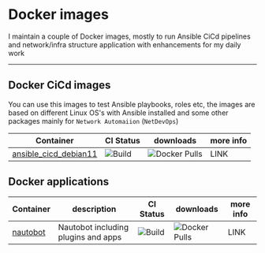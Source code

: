 # Docker images

I maintain a couple of Docker images, mostly to run Ansible CiCd pipelines and network/infra structure application with enhancements for my daily work


---

## Docker CiCd images

You can use this images to test Ansible playbooks, roles etc, the images are based on different Linux OS's with Ansible installed and some other packages mainly for `Network Automaiion` (`NetDevOps`) 



| Container | CI Status   | downloads | more info | 
| --------- | ----------- | --------- | --------- |
| [ansible_cicd_debian11](https://hub.docker.com/repository/docker/bsmeding/ansible_cicd_debian11/general) | ![Build](https://github.com/bsmeding/docker_container_ansible_cicd_debian11/actions/workflows/build.yml/badge.svg) | ![Docker Pulls](https://img.shields.io/docker/pulls/bsmeding/ansible_cicd_debian11) | LINK |




## Docker applications


| Container | description | CI Status | downloads | more info | 
| --------- | ----------- | --------- | --------- | --------- |
| [nautobot](https://hub.docker.com/repository/docker/bsmeding/nautobot/general) | Nautobot including plugins and apps | ![Build](https://github.com/bsmeding/docker_container_nautobot/actions/workflows/build.yml/badge.svg)  | ![Docker Pulls](https://img.shields.io/docker/pulls/bsmeding/nautobot) | LINK |


